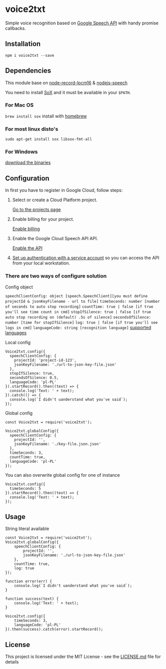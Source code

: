 # voice2txt

Simple voice recognition based on [Google Speech API](https://github.com/googleapis/nodejs-speech)
with handy promise callbacks.

## Installation

`npm i voice2txt --save`

## Dependencies

This module base on [node-record-lpcm16](https://github.com/gillesdemey/node-record-lpcm16) & [nodejs-speech](https://github.com/googleapis/nodejs-speech)

You need to install [SoX](http://sox.sourceforge.net) and it must be available in your `$PATH`.

### For Mac OS
`brew install sox` install with [homebrew](https://brew.sh/)

### For most linux disto's
`sudo apt-get install sox libsox-fmt-all`

### For Windows
[download the binaries](http://sourceforge.net/projects/sox/files/latest/download)

## Configuration

In first you have to register in Google Cloud, follow steps:

1.  Select or create a Cloud Platform project.

    [Go to the projects page][projects]

1.  Enable billing for your project.

    [Enable billing][billing]

1.  Enable the Google Cloud Speech API API.

    [Enable the API][enable_api]

1.  [Set up authentication with a service account][auth] so you can access the
    API from your local workstation.

[projects]: https://console.cloud.google.com/project
[billing]: https://support.google.com/cloud/answer/6293499#enable-billing
[enable_api]: https://console.cloud.google.com/flows/enableapi?apiid=speech.googleapis.com
[auth]: https://cloud.google.com/docs/authentication/getting-started

### There are two ways of configure solution

Config object

`speechClientConfig: object [speech.SpeechClient][you must define projectId & jsonKeyFilename - url to file]`
`timeSeconds: number [number of seconds to auto stop recording]`
`countTime: true | false [if true you'll see time count in cmd]`
`stopIfSilence: true | false [if true auto stop recording on (default) .5s of silence]`
`secondsOfSilence: number [time for stopIfSilence]`
`log: true | false [if true you'll see logs in cmd]`
`languageCode: string [recognition language]` [supported languages](https://cloud.google.com/speech/docs/languages)

Local config

```
Voice2txt.config({
  speechClientConfig: {
    projectId: 'project-id-123',
    jsonKeyFilename: './url-to-json-key-file.json'
  },
  stopIfSilence: true,
  secondsOfSilence: 0.5,
  languageCode: 'pl-PL'
}).startRecord().then((text) => {
  console.log('Text: ' + text);
}).catch(() => {
  console.log(`I didn't uanderstand what you've said`);
});
```

Global config

```
const Voice2txt = require('voice2txt');

Voice2txt.globalConfig({
  speechClientConfig: {
    projectId: '',
    jsonKeyFilename: './key-file.json.json'
  },
  timeSeconds: 3,
  countTime: true,
  languageCode: 'pl-PL'
});
```

You can also overwrite global config for one of instance

```
Voice2txt.config({
  timeSeconds: 5
}).startRecord().then((text) => {
  console.log('Text: ' + text);
});
```

## Usage

String literal available

```
const Voice2txt = require('voice2txt');
Voice2txt.globalConfig({
	speechClientConfig: {
		projectId: '',
		jsonKeyFilename: './url-to-json-key-file.json'
	},
	countTime: true,
	log: true
});

function error(err) {
	console.log(`I didn't uanderstand what you've said`);
}

function success(text) {
	console.log('Text: ' + text);
}

Voice2txt.config({
	timeSeconds: 3,
	languageCode: 'pl-PL'
}).then(success).catch(error).startRecord();
```

## License

This project is licensed under the MIT License - see the [LICENSE.md](LICENSE.md) file for details
